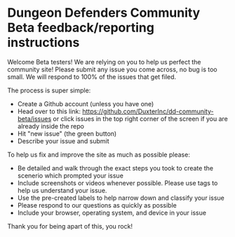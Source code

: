 Dungeon Defenders Community Beta feedback/reporting instructions
=================
Welcome Beta testers! We are relying on you to help us perfect the community site! Please submit any issue you come across, no bug is too small. We will respond to 100% of the issues that get filed. 

The process is super simple:
-  Create a Github account (unless you have one)
- Head over to this link: https://github.com/DuxterInc/dd-community-beta/issues or click issues in the top right corner of the screen if you are already inside the repo
- Hit "new issue" (the green button)
- Describe your issue and submit

To help us fix and improve the site as much as possible please:
- Be detailed and walk through the exact steps you took to create the scenerio which prompted your issue
- Include screenshots or videos whenever possible. Please use tags to help us understand your issue. 
- Use the pre-created labels to help narrow down and classify your issue
- Please respond to our questions as quickly as possible
- Include your browser, operating system, and device in your issue

Thank you for being apart of this, you rock!

